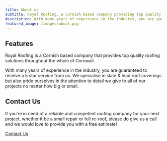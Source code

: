 ```yaml
---
title: About us
subtitle: Royal Roofing, a Cornish based company providing top quality roofing solutions.
description: With many years of experience in the industry, you are guaranteed to receive a 5 star service from us.
featured_image: /images/about.png
---
```


## Features

Royal Roofing is a Cornish based company that provides top quality roofing solutions throughout the whole of Cornwall.

With many years of experience in the industry, you are guaranteed to receive a 5 star service from us. We specialise in slate & lead roof coverings but also pride ourselves in the attention to detail we give to all of our projects no matter how big or small.

## Contact Us

If you’re in need of a reliable and competent roofing company for your next project, whether it be a small repair or full re-roof, please do give us a call and we would love to provide you with a free estimate!

<a href="/contact" class="button button--large">Contact Us</a>